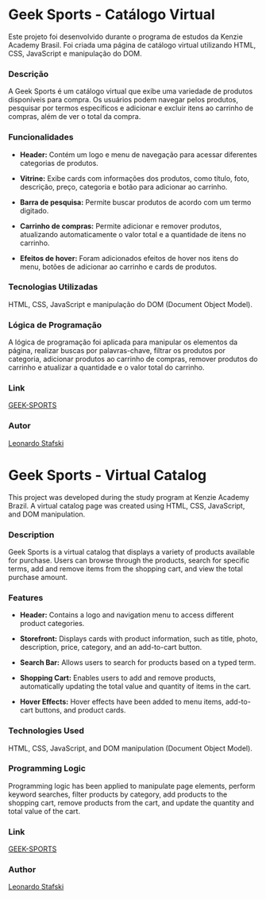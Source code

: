 # Geek Sports - Catálogo Virtual

Este projeto foi desenvolvido durante o programa de estudos da Kenzie Academy Brasil. Foi criada uma página de catálogo virtual utilizando HTML, CSS, JavaScript e manipulação do DOM.

### Descrição

A Geek Sports é um catálogo virtual que exibe uma variedade de produtos disponíveis para compra. Os usuários podem navegar pelos produtos, pesquisar por termos específicos e adicionar e excluir itens ao carrinho de compras, além de ver o total da compra.

### Funcionalidades

- **Header:** Contém um logo e menu de navegação para acessar diferentes categorias de produtos.

- **Vitrine:** Exibe cards com informações dos produtos, como título, foto, descrição, preço, categoria e botão para adicionar ao carrinho.

- **Barra de pesquisa:** Permite buscar produtos de acordo com um termo digitado.

- **Carrinho de compras:** Permite adicionar e remover produtos, atualizando automaticamente o valor total e a quantidade de itens no carrinho.

- **Efeitos de hover:** Foram adicionados efeitos de hover nos itens do menu, botões de adicionar ao carrinho e cards de produtos.

### Tecnologias Utilizadas

HTML, CSS, JavaScript e manipulação do DOM (Document Object Model).

### Lógica de Programação

A lógica de programação foi aplicada para manipular os elementos da página, realizar buscas por palavras-chave, filtrar os produtos por categoria, adicionar produtos ao carrinho de compras, remover produtos do carrinho e atualizar a quantidade e o valor total do carrinho.

### Link

[GEEK-SPORTS](https://e-commerce-dom-stafski.vercel.app/)

### Autor

[Leonardo Stafski](https://github.com/stafski)

# Geek Sports - Virtual Catalog

This project was developed during the study program at Kenzie Academy Brazil. A virtual catalog page was created using HTML, CSS, JavaScript, and DOM manipulation.

### Description

Geek Sports is a virtual catalog that displays a variety of products available for purchase. Users can browse through the products, search for specific terms, add and remove items from the shopping cart, and view the total purchase amount.

### Features

- **Header:** Contains a logo and navigation menu to access different product categories.

- **Storefront:** Displays cards with product information, such as title, photo, description, price, category, and an add-to-cart button.

- **Search Bar:** Allows users to search for products based on a typed term.

- **Shopping Cart:** Enables users to add and remove products, automatically updating the total value and quantity of items in the cart.

- **Hover Effects:** Hover effects have been added to menu items, add-to-cart buttons, and product cards.

### Technologies Used

HTML, CSS, JavaScript, and DOM manipulation (Document Object Model).

### Programming Logic

Programming logic has been applied to manipulate page elements, perform keyword searches, filter products by category, add products to the shopping cart, remove products from the cart, and update the quantity and total value of the cart.

### Link

[GEEK-SPORTS](https://e-commerce-dom-stafski.vercel.app/)

### Author

[Leonardo Stafski](https://github.com/stafski)
